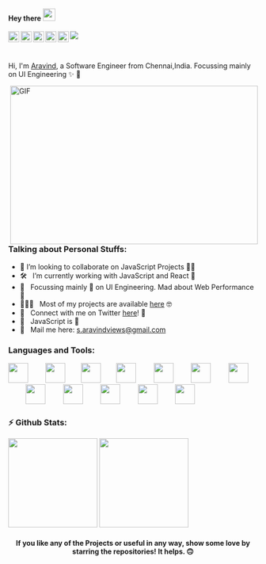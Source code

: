 <!--
**aravind-alpha/aravind-alpha** is a ✨ _special_ ✨ repository because its `README.md` (this file) appears on your GitHub profile.

Here are some ideas to get you started:

- 🔭 I’m currently working on ...
- 🌱 I’m currently learning ...
- 👯 I’m looking to collaborate on ...
- 🤔 I’m looking for help with ...
- 💬 Ask me about ...
- 📫 How to reach me: ...
- 😄 Pronouns: ...
- ⚡ Fun fact: ...
-->

#### Hey there <img src="https://media.giphy.com/media/hvRJCLFzcasrR4ia7z/giphy.gif" width="25px">

<a href="https://aravind.netlify.app/">
  <img align="left" alt="Aravind's Portfolio" width="22px" src="https://cdn.jsdelivr.net/npm/simple-icons@v3/icons/googlechrome.svg" />
</a>
<a href="https://twitter.com/aravindviewz">
  <img align="left" alt="Aravind's Twitter" width="22px" src="https://cdn.jsdelivr.net/npm/simple-icons@v3/icons/twitter.svg" />
</a>
<a href="https://www.linkedin.com/in/araivnd-alpha/">
  <img align="left" alt="Aravind's LinkedIn" width="22px" src="https://cdn.jsdelivr.net/npm/simple-icons@v3/icons/linkedin.svg" />
</a>
<a href="https://t.me/aravind_viewz">
  <img align="left" alt="Aravind's Telegram" width="22px" src="https://cdn.jsdelivr.net/npm/simple-icons@v3/icons/telegram.svg" />
</a>
<a href="https://www.instagram.com/aravind_viewz/">
  <img align="left" alt="Aravind's Instagram" width="22px" src="https://cdn.jsdelivr.net/npm/simple-icons@v3/icons/instagram.svg" />
</a>

![](https://visitor-badge.glitch.me/badge?page_id=aravind-alpha.aravind-alpha&style=flat-square&color=ee6c8f)

<br />

Hi, I'm [Aravind](https://aravind.netlify.app/), a Software Engineer from Chennai,India. Focussing mainly on UI Engineering ✨ 🤩

  <img align="right" alt="GIF" src="https://github.com/aravind-alpha/aravind-alpha/blob/main/assets/workplace.gif?raw=true" width="500" height="320" />

### Talking about Personal Stuffs:

- 👯 I’m looking to collaborate on JavaScript Projects 🤞🏼
- 🛠 &nbsp; I’m currently working with JavaScript and React 👻
- 🚀 &nbsp; Focussing mainly 🎯 on UI Engineering. Mad about Web Performance 🧐
- 👨🏻‍💻 &nbsp; Most of my projects are available [here](https://github.com/aravind-alpha) 🤓
- 💬 &nbsp; Connect with me on Twitter [here](https://twitter.com/aravindviewz)! 🤗
- 👾 &nbsp; JavaScript is 💛
- 📮 &nbsp; Mail me here: s.aravindviews@gmail.com

### Languages and Tools:

<img src="https://devicons.github.io/devicon/devicon.git/icons/javascript/javascript-original.svg" width="40px">&nbsp;&nbsp;&nbsp;&nbsp;&nbsp;&nbsp;&nbsp;&nbsp;
<img src="https://devicons.github.io/devicon/devicon.git/icons/react/react-original.svg" width="40px">&nbsp;&nbsp;&nbsp;&nbsp;&nbsp;&nbsp;&nbsp;
<img src="https://devicons.github.io/devicon/devicon.git/icons/redux/redux-original.svg" width="40px">&nbsp;&nbsp;&nbsp;&nbsp;&nbsp;&nbsp;&nbsp;
<img src="https://devicons.github.io/devicon/devicon.git/icons/html5/html5-plain.svg" width="40px">&nbsp;&nbsp;&nbsp;&nbsp;&nbsp;&nbsp;&nbsp;&nbsp;
<img src="https://devicons.github.io/devicon/devicon.git/icons/css3/css3-plain.svg" width="40px">&nbsp;&nbsp;&nbsp;&nbsp;&nbsp;&nbsp;&nbsp;&nbsp;
<img src="https://devicons.github.io/devicon/devicon.git/icons/bootstrap/bootstrap-plain.svg" width="40px">&nbsp;&nbsp;&nbsp;&nbsp;&nbsp;&nbsp;&nbsp;&nbsp;
<img src="https://devicons.github.io/devicon/devicon.git/icons/sass/sass-original.svg" width="40px">&nbsp;&nbsp;&nbsp;&nbsp;&nbsp;&nbsp;&nbsp;&nbsp;
<img src="https://devicons.github.io/devicon/devicon.git/icons/mongodb/mongodb-original.svg" width="40px">&nbsp;&nbsp;&nbsp;&nbsp;&nbsp;&nbsp;&nbsp;&nbsp;
<img src="https://devicons.github.io/devicon/devicon.git/icons/webpack/webpack-plain.svg" width="40px">&nbsp;&nbsp;&nbsp;&nbsp;&nbsp;&nbsp;&nbsp;&nbsp;
<img src="https://devicons.github.io/devicon/devicon.git/icons/mysql/mysql-original.svg" width="40px">&nbsp;&nbsp;&nbsp;&nbsp;&nbsp;&nbsp;&nbsp;&nbsp;
<img src="https://devicons.github.io/devicon/devicon.git/icons/python/python-original.svg" width="40px">&nbsp;&nbsp;&nbsp;&nbsp;&nbsp;&nbsp;&nbsp;&nbsp;
<img src="https://devicons.github.io/devicon/devicon.git/icons/git/git-original.svg" width="40px">&nbsp;&nbsp;&nbsp;&nbsp;&nbsp;&nbsp;&nbsp;&nbsp;&nbsp;

### ⚡️ Github Stats:

<div>
<img height="180em" src="https://github-readme-stats.vercel.app/api?username=aravind-alpha&show_icons=true&hide_border=true&theme=radical" />
<img height="180em" src="https://github-readme-stats.vercel.app/api/top-langs/?username=aravind-alpha&exclude_repo=KNN-Image-Classification&show_icons=true&hide_border=true&theme=radical&layout=compact&langs_count=4"/>
</div>

<div align="center">

#### If you like any of the Projects or useful in any way, show some love by starring the repositories! It helps. 🙃

</div>
